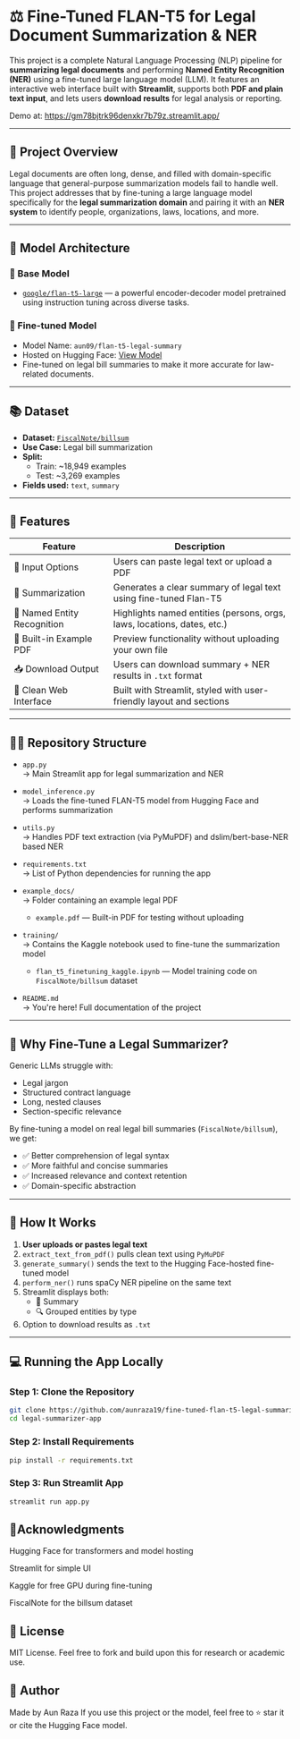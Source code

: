 # ⚖️ Fine-Tuned FLAN-T5 for Legal Document Summarization & NER

This project is a complete Natural Language Processing (NLP) pipeline for **summarizing legal documents** and performing **Named Entity Recognition (NER)** using a fine-tuned large language model (LLM). It features an interactive web interface built with **Streamlit**, supports both **PDF and plain text input**, and lets users **download results** for legal analysis or reporting.

Demo at: https://gm78bjtrk96denxkr7b79z.streamlit.app/

---

## 📌 Project Overview

Legal documents are often long, dense, and filled with domain-specific language that general-purpose summarization models fail to handle well. This project addresses that by fine-tuning a large language model specifically for the **legal summarization domain** and pairing it with an **NER system** to identify people, organizations, laws, locations, and more.

---

## 🧠 Model Architecture

### 🔹 Base Model
- [`google/flan-t5-large`](https://huggingface.co/google/flan-t5-large) — a powerful encoder-decoder model pretrained using instruction tuning across diverse tasks.

### 🔹 Fine-tuned Model
- Model Name: `aun09/flan-t5-legal-summary`
- Hosted on Hugging Face: [View Model](https://huggingface.co/aun09/flan-t5-legal-summary)
- Fine-tuned on legal bill summaries to make it more accurate for law-related documents.

---

## 📚 Dataset

- **Dataset:** [`FiscalNote/billsum`](https://huggingface.co/datasets/FiscalNote/billsum)
- **Use Case:** Legal bill summarization
- **Split:**  
  - Train: ~18,949 examples  
  - Test: ~3,269 examples  
- **Fields used:** `text`, `summary`

---

## 🚀 Features

| Feature                         | Description                                                                 |
|----------------------------------|-----------------------------------------------------------------------------|
| 🧾 Input Options                 | Users can paste legal text or upload a PDF                                  |
| 🧪 Summarization                 | Generates a clear summary of legal text using fine-tuned Flan-T5            |
| 🧠 Named Entity Recognition      | Highlights named entities (persons, orgs, laws, locations, dates, etc.)     |
| 📎 Built-in Example PDF          | Preview functionality without uploading your own file                       |
| 📥 Download Output               | Users can download summary + NER results in `.txt` format                   |
| 🎨 Clean Web Interface           | Built with Streamlit, styled with user-friendly layout and sections         |

---

## 🧑‍💻 Repository Structure

- `app.py`  
  → Main Streamlit app for legal summarization and NER

- `model_inference.py`  
  → Loads the fine-tuned FLAN-T5 model from Hugging Face and performs summarization

- `utils.py`  
  → Handles PDF text extraction (via PyMuPDF) and dslim/bert-base-NER based NER

- `requirements.txt`  
  → List of Python dependencies for running the app

- `example_docs/`  
  → Folder containing an example legal PDF
  - `example.pdf` — Built-in PDF for testing without uploading

- `training/`  
  → Contains the Kaggle notebook used to fine-tune the summarization model
  - `flan_t5_finetuning_kaggle.ipynb` — Model training code on `FiscalNote/billsum` dataset

- `README.md`  
  → You're here! Full documentation of the project

---

## 🧠 Why Fine-Tune a Legal Summarizer?

Generic LLMs struggle with:

- Legal jargon
- Structured contract language
- Long, nested clauses
- Section-specific relevance

By fine-tuning a model on real legal bill summaries (`FiscalNote/billsum`), we get:

- ✅ Better comprehension of legal syntax
- ✅ More faithful and concise summaries
- ✅ Increased relevance and context retention
- ✅ Domain-specific abstraction

---

## 🔧 How It Works

1. **User uploads or pastes legal text**
2. `extract_text_from_pdf()` pulls clean text using `PyMuPDF`
3. `generate_summary()` sends the text to the Hugging Face-hosted fine-tuned model
4. `perform_ner()` runs spaCy NER pipeline on the same text
5. Streamlit displays both:
   - 📌 Summary
   - 🔍 Grouped entities by type
6. Option to download results as `.txt`

---

## 💻 Running the App Locally

### Step 1: Clone the Repository
```bash
git clone https://github.com/aunraza19/fine-tuned-flan-t5-legal-summarizer-app.git
cd legal-summarizer-app
```

### Step 2: Install Requirements
```bash
pip install -r requirements.txt
```

### Step 3: Run Streamlit App
```bash
streamlit run app.py
```

## 🙌Acknowledgments
Hugging Face for transformers and model hosting

Streamlit for simple UI

Kaggle for free GPU during fine-tuning

FiscalNote for the billsum dataset

## 📄 License
MIT License. Feel free to fork and build upon this for research or academic use.

## 👤 Author
Made by Aun Raza
If you use this project or the model, feel free to ⭐ star it or cite the Hugging Face model.

